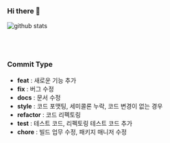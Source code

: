 <!-- ![header](https://capsule-render.vercel.app/api?type=transparent&color=gradient&height=100&section=header&text=🗺Hello%20World!%2&fontSize=20&customColorList=0,2,2,2,2,3)

##### ✍️ Bruch on my development skills

<!-- Language stack -->
<!--  <img src="https://img.shields.io/badge/Python-3766AB?style=flat-square&logo=Python&logoColor=white"/> <img src="https://img.shields.io/badge/Flask-3766AB?style=flat-square&logo=Flask&logoColor=white"/> <br> 
 <img src="https://img.shields.io/badge/Java-3766AB?style=flat-square&logo=Java&logoColor=white"/> <img src="https://img.shields.io/badge/Spring-3766AB?style=flat-square&logo=Spring&logoColor=#F7DF1E"/> <img src="https://img.shields.io/badge/Springboot-3766AB?style=flat-square&logo=Springboot&logoColor=#F7DF1E"/> <img src="https://img.shields.io/badge/JPA-3766AB?style=flat-square&logo=JPA&logoColor=#F7DF1E"/>  <img src="https://img.shields.io/badge/Security-3766AB?style=flat-square&logo=Security&logoColor=#F7DF1E"/>  <img src="https://img.shields.io/badge/JSP-3766AB?style=flat-square&logo=Jsp&logoColor=#F7DF1E"/> <img src="https://img.shields.io/badge/Thymeleaf-3766AB?style=flat-square&logo=Thymeleaf&logoColor=#F7DF1E"/> <br> <img src="https://img.shields.io/badge/JavaScript-3766AB?style=flat-square&logo=JavaScript&logoColor=#3766AB"/> <img src="https://img.shields.io/badge/TypeScript-3766AB?style=flat-square&logo=TypeScript&logoColor=#3766AB"/> <br>
<img src="https://img.shields.io/badge/Oracle-000000?style=flat-square&logo=Oracle&logoColor=#000000"/> <img src="https://img.shields.io/badge/MySQL-000000?style=flat-square&logo=MySQL&logoColor=#000000"/> <img src="https://img.shields.io/badge/PostgreSQL-000000?style=flat-square&logo=PostgreSQL&logoColor=#000000"/> <br> <img src="https://img.shields.io/badge/Docker-000000?style=flat-square&logo=Docker&logoColor=#000000"/> 
<img src="https://img.shields.io/badge/ApacheTomcat-000000?style=flat-square&logo=Apache&Tomcat&logoColor=#000000"/> <img src="https://img.shields.io/badge/NGINX-000000?style=flat-square&logo=NGINX&logoColor=#000000"/>
   -->
<!-- ![header](https://capsule-render.vercel.app/api?type=transparent) -->

<!-- SNS -->
<!-- [![Tech Blog Badge](http://img.shields.io/badge/-Tech%20blog-black?style=flat-square&logo=github&link=https://github.io/)](https://github.io/) [![Linkedin Badge](https://img.shields.io/badge/-LinkedIn-blue?style=flat-square&logo=Linkedin&logoColor=white&link=https://www.linkedin.com/in)](https://www.linkedin.com/in) [![Youtube Badge](https://img.shields.io/badge/Youtube-ff0000?style=flat-square&logo=youtube&link=https://www.youtube.com)](https://www.youtube.com) [![Facebook Badge](https://img.shields.io/badge/facebook-1877f2?style=flat-square&logo=facebook&logoColor=white&link=https://www.facebook.com)](https://www.facebook.com) [![Gmail Badge](https://img.shields.io/badge/Gmail-d14836?style=flat-square&logo=Gmail&logoColor=white&link=mailto:libra10042@gmail.com)](mailto:libra10042@gmail.com)

 -->


### Hi there 👋

![github stats](https://github-readme-stats.vercel.app/api?username=libra10042&show_icons=true&theme=merko)

<br> <br>

### Commit Type

- **feat** : 새로운 기능 추가
- **fix** : 버그 수정
- **docs** : 문서 수정
- **style** : 코드 포맷팅, 세미콜론 누락, 코드 변경이 없는 경우
- **refactor** : 코드 리펙토링
- **test** : 테스트 코드, 리펙토링 테스트 코드 추가 
- **chore** : 빌드 업무 수정, 패키지 매니저 수정
